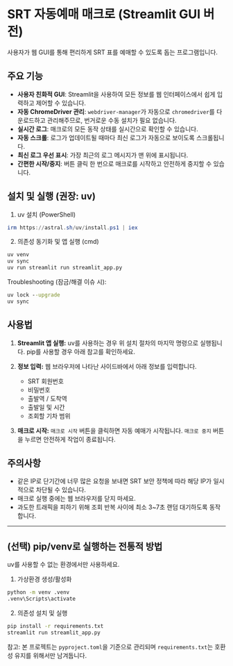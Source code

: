 # SRT 자동예매 매크로 (Streamlit GUI 버전)

사용자가 웹 GUI를 통해 편리하게 SRT 표를 예매할 수 있도록 돕는 프로그램입니다.

## 주요 기능
- **사용자 친화적 GUI**: Streamlit을 사용하여 모든 정보를 웹 인터페이스에서 쉽게 입력하고 제어할 수 있습니다.
- **자동 ChromeDriver 관리**: `webdriver-manager`가 자동으로 `chromedriver`를 다운로드하고 관리해주므로, 번거로운 수동 설치가 필요 없습니다.
- **실시간 로그**: 매크로의 모든 동작 상태를 실시간으로 확인할 수 있습니다.
- **자동 스크롤**: 로그가 업데이트될 때마다 최신 로그가 자동으로 보이도록 스크롤됩니다.
- **최신 로그 우선 표시**: 가장 최근의 로그 메시지가 맨 위에 표시됩니다.
- **간편한 시작/중지**: 버튼 클릭 한 번으로 매크로를 시작하고 안전하게 중지할 수 있습니다.

## 설치 및 실행 (권장: uv)

1) uv 설치 (PowerShell)

```powershell
irm https://astral.sh/uv/install.ps1 | iex
```

2) 의존성 동기화 및 앱 실행 (cmd)

```cmd
uv venv
uv sync
uv run streamlit run streamlit_app.py
```

Troubleshooting (잠금/해결 이슈 시):

```cmd
uv lock --upgrade
uv sync
```

## 사용법

1.  **Streamlit 앱 실행:**
    uv를 사용하는 경우 위 설치 절차의 마지막 명령으로 실행됩니다. pip를 사용할 경우 아래 참고를 확인하세요.

2.  **정보 입력:**
    웹 브라우저에 나타난 사이드바에서 아래 정보를 입력합니다.
    - SRT 회원번호
    - 비밀번호
    - 출발역 / 도착역
    - 출발일 및 시간
    - 조회할 기차 범위

3.  **매크로 시작:**
    `매크로 시작` 버튼을 클릭하면 자동 예매가 시작됩니다. `매크로 중지` 버튼을 누르면 안전하게 작업이 종료됩니다.

## 주의사항
- 같은 IP로 단기간에 너무 많은 요청을 보내면 SRT 보안 정책에 따라 해당 IP가 일시적으로 차단될 수 있습니다.
- 매크로 실행 중에는 웹 브라우저를 닫지 마세요.
 - 과도한 트래픽을 피하기 위해 조회 반복 사이에 최소 3~7초 랜덤 대기하도록 동작합니다.

---

## (선택) pip/venv로 실행하는 전통적 방법

uv를 사용할 수 없는 환경에서만 사용하세요.

1) 가상환경 생성/활성화

```cmd
python -m venv .venv
.venv\Scripts\activate
```

2) 의존성 설치 및 실행

```cmd
pip install -r requirements.txt
streamlit run streamlit_app.py
```

참고: 본 프로젝트는 `pyproject.toml`을 기준으로 관리되며 `requirements.txt`는 호환성 유지를 위해서만 남겨둡니다.